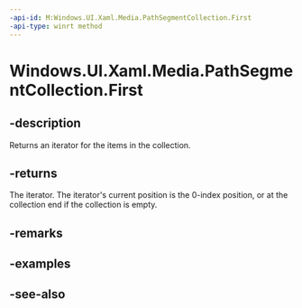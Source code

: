 ```yaml
---
-api-id: M:Windows.UI.Xaml.Media.PathSegmentCollection.First
-api-type: winrt method
---
```


<!-- Method syntax
public Windows.Foundation.Collections.IIterator<Windows.UI.Xaml.Media.PathSegment> First()
-->

# Windows.UI.Xaml.Media.PathSegmentCollection.First

## -description
Returns an iterator for the items in the collection.



## -returns
The iterator. The iterator's current position is the 0-index position, or at the collection end if the collection is empty.

## -remarks

## -examples

## -see-also

